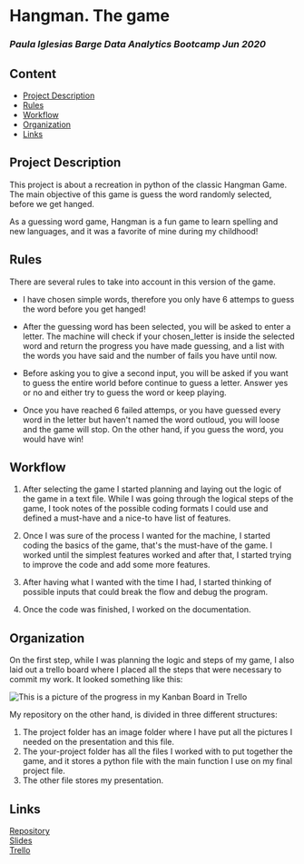 
# Hangman. The game

### *Paula Iglesias Barge* *Data Analytics Bootcamp Jun 2020*

## Content 

- [Project Description](#project-description)
- [Rules](#rules)
- [Workflow](#workflow)
- [Organization](#organization)
- [Links](#links)

## Project Description

This project is about a recreation in python of the classic Hangman Game. The main objective of this game is guess the word randomly selected, before we get hanged. 

As a guessing word game, Hangman is a fun game to learn spelling and new languages, and it was a favorite of mine during my childhood!

## Rules

There are several rules to take into account in this version of the game. 

- I have chosen simple words, therefore you only have 6 attemps to guess the word before you get hanged! 

- After the guessing word has been selected, you will be asked to enter a letter. The machine will check if your chosen_letter is inside the selected word and return the progress you have made guessing, and a list with the words you have said and the number of fails you have until now. 

- Before asking you to give a second input, you will be asked if you want to guess the entire world before continue to guess a letter. Answer yes or no and either try to guess the word or keep playing. 

- Once you have reached 6 failed attemps, or you have guessed every word in the letter but haven't named the word outloud, you will loose and the game will stop. On the other hand, if you guess the word, you would have win! 

## Workflow

1. After selecting the game I started planning and laying out the logic of the game in a text file. While I was going through the logical steps of the game, I took notes of the possible coding formats I could use and defined a must-have and a nice-to have list of features. 

2. Once I was sure of the process I wanted for the machine, I started coding the basics of the game, that's the must-have of the game. I worked until the simplest features worked and after that, I started trying to improve the code and add some more features. 

3. After having what I wanted with the time I had, I started thinking of possible inputs that could break the flow and debug the program. 

4. Once the code was finished, I worked on the documentation. 


## Organization

On the first step, while I was planning the logic and steps of my game, I also laid out a trello board where I placed all the steps that were necessary to commit my work. It looked something like this:

<img src="../images/Kanban_Board.jpg" alt="This is a picture of the progress in my Kanban Board in Trello" title="Hangman Trello Board" />


My repository on the other hand, is divided in three different structures:

1. The project folder has an image folder where I have put all the pictures I needed on the presentation and this file.
2. The your-project folder has all the files I worked with to put together the game, and it stores a python file with the main function I use on my final project file.
3. The other file stores my presentation.

## Links

[Repository](https://github.com/paulabarge/Project-Week-1-Build-Your-Own-Game)  
[Slides](https://drive.google.com/file/d/17M045E_i4m1sBWzl6lPQqXJ_HFEXJOAt/view?usp=sharing)  
[Trello](https://trello.com/b/tUYsVYGx/project1-dataftjun-hangman)  


